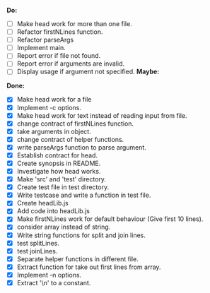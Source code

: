 **Do:**
- [ ] Make head work for more than one file.
- [ ] Refactor firstNLines function.
- [ ] Refactor parseArgs
- [ ] Implement main.
- [ ] Report error if file not found.
- [ ] Report error if arguments are invalid.
- [ ] Display usage if argument not specified.
**Maybe:**

**Done:**
- [x] Make head work for a file
- [x] Implement -c options.
- [x] Make head work for text instead of reading input from file.
- [x] change contract of firstNLines function.
- [x] take arguments in object.
- [x] change contract of helper functions.
- [x] write parseArgs function to parse argument.
- [x] Establish contract for head.
- [x] Create synopsis in README.
- [x] Investigate how head works.
- [x] Make 'src' and 'test' directory.
- [x] Create test file in test directory.
- [x] Write testcase and write a function in test file.
- [x] Create headLib.js
- [x] Add code into headLib.js
- [x] Make firstNLines work for default behaviour (Give first 10 lines).
- [x] consider array instead of string.
- [x] Write string functions for split and join lines.
- [x] test splitLines.
- [x] test joinLines.
- [x] Separate helper functions in different file.
- [x] Extract function for take out first lines from array.
- [x] Implement -n options.
- [x] Extract '\n' to  a constant.
